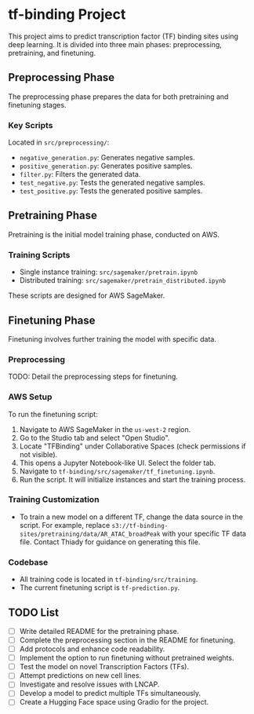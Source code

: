 # tf-binding Project

This project aims to predict transcription factor (TF) binding sites using deep learning. It is divided into three main phases: preprocessing, pretraining, and finetuning.

## Preprocessing Phase

The preprocessing phase prepares the data for both pretraining and finetuning stages.

### Key Scripts

Located in `src/preprocessing/`:

- `negative_generation.py`: Generates negative samples.
- `positive_generation.py`: Generates positive samples.
- `filter.py`: Filters the generated data.
- `test_negative.py`: Tests the generated negative samples.
- `test_positive.py`: Tests the generated positive samples.

## Pretraining Phase

Pretraining is the initial model training phase, conducted on AWS.

### Training Scripts

- Single instance training: `src/sagemaker/pretrain.ipynb`
- Distributed training: `src/sagemaker/pretrain_distributed.ipynb`

These scripts are designed for AWS SageMaker.

## Finetuning Phase

Finetuning involves further training the model with specific data.

### Preprocessing

TODO: Detail the preprocessing steps for finetuning.

### AWS Setup

To run the finetuning script:

1. Navigate to AWS SageMaker in the `us-west-2` region.
2. Go to the Studio tab and select "Open Studio".
3. Locate "TFBinding" under Collaborative Spaces (check permissions if not visible).
4. This opens a Jupyter Notebook-like UI. Select the folder tab.
5. Navigate to `tf-binding/src/sagemaker/tf_finetuning.ipynb`.
6. Run the script. It will initialize instances and start the training process.

### Training Customization

- To train a new model on a different TF, change the data source in the script. For example, replace `s3://tf-binding-sites/pretraining/data/AR_ATAC_broadPeak` with your specific TF data file. Contact Thiady for guidance on generating this file.

### Codebase

- All training code is located in `tf-binding/src/training`.
- The current finetuning script is `tf-prediction.py`.

## TODO List

- [ ] Write detailed README for the pretraining phase.
- [ ] Complete the preprocessing section in the README for finetuning.
- [ ] Add protocols and enhance code readability.
- [ ] Implement the option to run finetuning without pretrained weights.
- [ ] Test the model on novel Transcription Factors (TFs).
- [ ] Attempt predictions on new cell lines.
- [ ] Investigate and resolve issues with LNCAP.
- [ ] Develop a model to predict multiple TFs simultaneously.
- [ ] Create a Hugging Face space using Gradio for the project.
